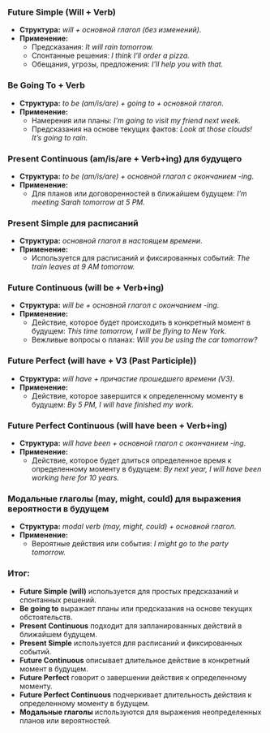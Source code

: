 ### **Future Simple (Will + Verb)**

- **Структура:** _will + основной глагол (без изменений)_.
- **Применение:**
    - Предсказания: _It will rain tomorrow._
    - Спонтанные решения: _I think I’ll order a pizza._
    - Обещания, угрозы, предложения: _I’ll help you with that._

### **Be Going To + Verb**

- **Структура:** _to be (am/is/are) + going to + основной глагол_.
- **Применение:**
    - Намерения или планы: _I’m going to visit my friend next week._
    - Предсказания на основе текущих фактов: _Look at those clouds! It’s going to rain._

### **Present Continuous (am/is/are + Verb+ing) для будущего**

- **Структура:** _to be (am/is/are) + основной глагол с окончанием -ing_.
- **Применение:**
    - Для планов или договоренностей в ближайшем будущем: _I’m meeting Sarah tomorrow at 5 PM._

### **Present Simple для расписаний**

- **Структура:** _основной глагол в настоящем времени_.
- **Применение:**
    - Используется для расписаний и фиксированных событий: _The train leaves at 9 AM tomorrow._

### **Future Continuous (will be + Verb+ing)**

- **Структура:** _will be + основной глагол с окончанием -ing_.
- **Применение:**
    - Действие, которое будет происходить в конкретный момент в будущем: _This time tomorrow, I will be flying to New York._
    - Вежливые вопросы о планах: _Will you be using the car tomorrow?_

### **Future Perfect (will have + V3 (Past Participle))**

- **Структура:** _will have + причастие прошедшего времени (V3)_.
- **Применение:**
    - Действие, которое завершится к определенному моменту в будущем: _By 5 PM, I will have finished my work._

### **Future Perfect Continuous (will have been + Verb+ing)**

- **Структура:** _will have been + основной глагол с окончанием -ing_.
- **Применение:**
    - Действие, которое будет длиться определенное время к определенному моменту в будущем: _By next year, I will have been working here for 10 years._

### **Модальные глаголы (may, might, could) для выражения вероятности в будущем**

- **Структура:** _modal verb (may, might, could) + основной глагол_.
- **Применение:**
    - Вероятные действия или события: _I might go to the party tomorrow._

### Итог:

- **Future Simple (will)** используется для простых предсказаний и спонтанных решений.
- **Be going to** выражает планы или предсказания на основе текущих обстоятельств.
- **Present Continuous** подходит для запланированных действий в ближайшем будущем.
- **Present Simple** используется для расписаний и фиксированных событий.
- **Future Continuous** описывает длительное действие в конкретный момент в будущем.
- **Future Perfect** говорит о завершении действия к определенному моменту.
- **Future Perfect Continuous** подчеркивает длительность действия к определенному моменту в будущем.
- **Модальные глаголы** используются для выражения неопределенных планов или вероятностей.